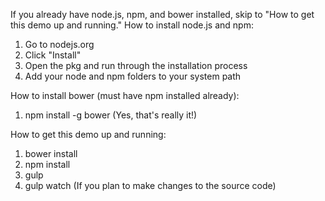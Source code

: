 If you already have node.js, npm, and bower installed, skip to "How to get this demo up and running."
How to install node.js and npm:
1. Go to nodejs.org
2. Click "Install"
3. Open the pkg and run through the installation process
4. Add your node and npm folders to your system path

How to install bower (must have npm installed already):
1. npm install -g bower  (Yes, that's really it!)


How to get this demo up and running:
1. bower install
2. npm install
3. gulp
4. gulp watch   (If you plan to make changes to the source code)
